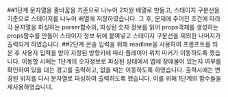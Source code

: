 ##1단계
문자열을 줄바꿈을 기준으로 나누어 2차원 배열로 만들고, 스테이지 구분선을 기준으로
스테이지를 나누어 배열에 저장하였습니다.
그 후, 문제에 주어진 조건에 따라 각 문자열을 파싱하는 parser함수와,
파싱된 숫자 정보를 읽어 props객체를 생성하는 props함수를 만들어
스테이지 정보 뒤에 붙여넣고 스테이지 구분선을 제외한 나머지가 출력되게 하였습니다.
##2단계
콘솔 입력을 위해 readline을 사용하여 프롬프트를 띄운 후 사용자 입력을 받아 지정된 방향키에 따라
플레이어 위치 마커가 이동하도록 했습니다. 이동할 시에는 1단계의 숫자정보로 파싱된 상태에서 맵에 장애물이
있는지 여부를 확인하여 있을 대는 경고를 출력하고, 없을 때는 이동하도록 하였습니다. 출력시에는
변경된 위치를 다시 문자열로 파싱하여 출력하도록 했습니다. 이를 위해 1단계의 함수들을 재사용하였습니다.
